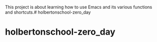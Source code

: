 This project is about learning how to use Emacs and its various functions and shortcuts.# holbertonschool-zero_day
# holbertonschool-zero_day
